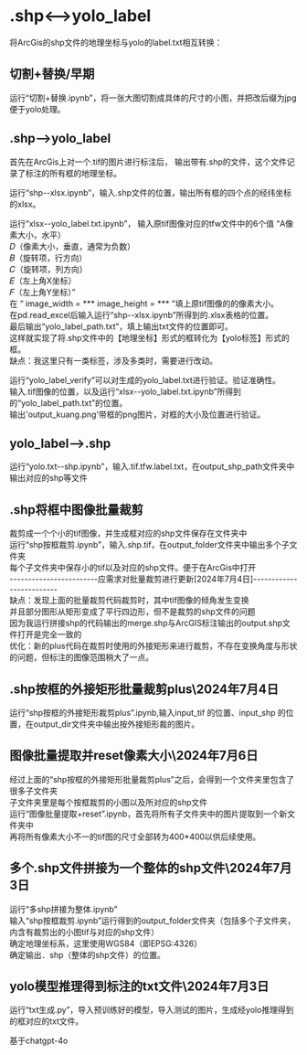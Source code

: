 # .shp<-->yolo_label
将ArcGis的shp文件的地理坐标与yolo的label.txt相互转换：

## 切割+替换/早期
运行“切割+替换.ipynb”，将一张大图切割成具体的尺寸的小图，并把改后缀为jpg便于yolo处理。

## .shp-->yolo_label
首先在ArcGis上对一个.tif的图片进行标注后，
输出带有.shp的文件，这个文件记录了标注的所有框的地理坐标。

运行“shp--xlsx.ipynb”，输入.shp文件的位置，输出所有框的四个点的经纬坐标的xlsx。

运行“xlsx--yolo_label.txt.ipynb”，
输入原tif图像对应的tfw文件中的6个值
 “A像素大小，水平）<br/>
  𝐷（像素大小，垂直，通常为负数）<br/>
  𝐵（旋转项，行方向）<br/>
  𝐶（旋转项，列方向）<br/>
  𝐸（左上角X坐标）<br/>
  𝐹（左上角Y坐标）”<br/>
在
“  image_width = ***
  image_height = *** 
”填上原tif图像的的像素大小。<br/>
在pd.read_excel后输入运行“shp--xlsx.ipynb”所得到的.xlsx表格的位置。<br/>
最后输出“yolo_label_path.txt”，填上输出txt文件的位置即可。<br/>
这样就实现了将.shp文件中的【地理坐标】形式的框转化为【yolo标签】形式的框。<br/>
缺点：我这里只有一类标签，涉及多类时，需要进行改动。<br/>

运行“yolo_label_verify”可以对生成的yolo_label.txt进行验证。验证准确性。<br/>
输入.tif图像的位置，以及运行“xlsx--yolo_label.txt.ipynb”所得到的“yolo_label_path.txt”的位置。<br/>
输出'output_kuang.png'带框的png图片，对框的大小及位置进行验证。<br/>

## yolo_label-->.shp
运行“yolo.txt--shp.ipynb”，输入.tif\.tfw\.label.txt，在output_shp_path文件夹中输出对应的shp等文件

## .shp将框中图像批量裁剪
裁剪成一个个小的tif图像，并生成框对应的shp文件保存在文件夹中<br/>
运行“shp按框裁剪.ipynb”，输入.shp\.tif，在output_folder文件夹中输出多个子文件夹<br/>
每个子文件夹中保存小的tif以及对应的shp文件。便于在ArcGis中打开<br/>
------------------------应需求对批量裁剪进行更新[2024年7月4日]-------------------------<br/>
缺点：发现上面的批量裁剪代码裁剪时，其中tif图像的倾角发生变换<br/>
并且部分图形从矩形变成了平行四边形，但不是裁剪的shp文件的问题<br/>
因为我运行拼接shp的代码输出的merge.shp与ArcGIS标注输出的output.shp文件打开是完全一致的<br/>
优化：新的plus代码在裁剪时使用的外接矩形来进行裁剪，不存在变换角度与形状的问题，但标注的图像范围稍大了一点。<br/>
## .shp按框的外接矩形批量裁剪plus\2024年7月4日
运行“shp按框的外接矩形裁剪plus”.ipynb,输入input_tif 的位置、input_shp 的位置，在output_dir文件夹中输出按外接矩形裁的图片。

## 图像批量提取并reset像素大小\2024年7月6日
经过上面的“shp按框的外接矩形批量裁剪plus”之后，会得到一个文件夹里包含了很多子文件夹<br/>
子文件夹里是每个按框裁剪的小图以及所对应的shp文件<br/>
运行“图像批量提取+reset”.ipynb，首先将所有子文件夹中的图片提取到一个新文件夹中<br/>
再将所有像素大小不一的tif图的尺寸全部转为400*400以供后续使用。<br/>

## 多个.shp文件拼接为一个整体的shp文件\2024年7月3日
运行“多shp拼接为整体.ipynb”<br/>
输入“shp按框裁剪.ipynb”运行得到的output_folder文件夹（包括多个子文件夹，内含有裁剪出的小图tif与对应的shp文件）<br/>
确定地理坐标系，这里使用WGS84（即EPSG:4326）<br/>
确定输出．shp（整体的shp文件）的位置。<br/>

## yolo模型推理得到标注的txt文件\2024年7月3日
运行“txt生成.py”，导入预训练好的模型，导入测试的图片，生成经yolo推理得到的框对应的txt文件。<br/>

基于chatgpt-4o<br/>
